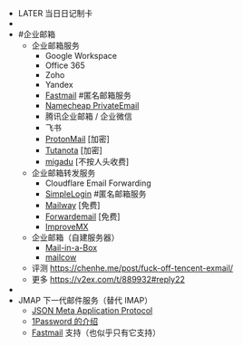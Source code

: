 - LATER  当日日记制卡
-
- #企业邮箱
	- 企业邮箱服务
		- Google Workspace
		- Office 365
		- Zoho
		- Yandex
		- [Fastmail](https://www.fastmail.com/) #匿名邮箱服务
		- [Namecheap PrivateEmail](https://privateemail.com/)
		- 腾讯企业邮箱 / 企业微信
		- 飞书
		- [ProtonMail](https://protonmail.com/) [加密]
		- [Tutanota](https://tutanota.com/) [加密]
		- [migadu](https://www.migadu.com/pricing/) [不按人头收费]
	- 企业邮箱转发服务
		- Cloudflare Email Forwarding
		- [SimpleLogin](https://simplelogin.io/) #匿名邮箱服务
		- [Mailway](https://mailway.app/) [免费]
		- [Forwardemail](https://forwardemail.net/en) [免费]
		- [ImproveMX](https://improvmx.com/pricing/)
	- 企业邮箱（自建服务器）
		- [Mail-in-a-Box](https://mailinabox.email/)
		- [mailcow](https://mailcow.email/)
	- 评测 https://chenhe.me/post/fuck-off-tencent-exmail/
	- 更多 https://v2ex.com/t/889932#reply22
-
- JMAP 下一代邮件服务（替代 IMAP）
	- [JSON Meta Application Protocol](https://jmap.io/index.html)
	- [1Password 的介绍](https://blog.1password.com/making-masked-email-with-jmap/)
	- [Fastmail](https://fastmail.com) 支持（也似乎只有它支持）